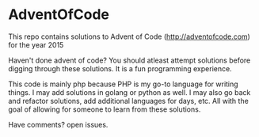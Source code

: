 AdventOfCode
============

This repo contains solutions to Advent of Code (http://adventofcode.com) for the year 2015

Haven't done advent of code? You should atleast attempt solutions before digging through these solutions. It is a fun programming experience.

This code is mainly php because PHP is my go-to language for writing things. I may add solutions in golang or python as well. I may also go back and refactor solutions, add additional languages for days, etc. All with the goal of allowing for someone to learn from these solutions.

Have comments? open issues.


